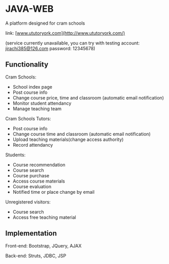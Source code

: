 # JAVA-WEB
A platform designed for cram schools

link: [www.ututoryork.com](http://www.ututoryork.com/) 

(service currently unavailable, you can try with testing account: jirachi385@126.com password: 12345678)
## Functionality
Cram Schools:
* School index page
* Post course info
* Change course price, time and classroom (automatic email notification)
* Monitor student attendancy
* Manage teaching team

Cram Schools Tutors:
* Post course info
* Change course time and classroom (automatic email notification)
* Upload teaching materials(change access authority)
* Record attendancy

Students:
* Course recommendation
* Course search
* Course purchase
* Access course materials
* Course evaluation
* Notified time or place change by email

Unregistered visitors:
* Course search
* Access free teaching material

## Implementation
Front-end: Bootstrap, JQuery, AJAX

Back-end: Struts, JDBC, JSP
